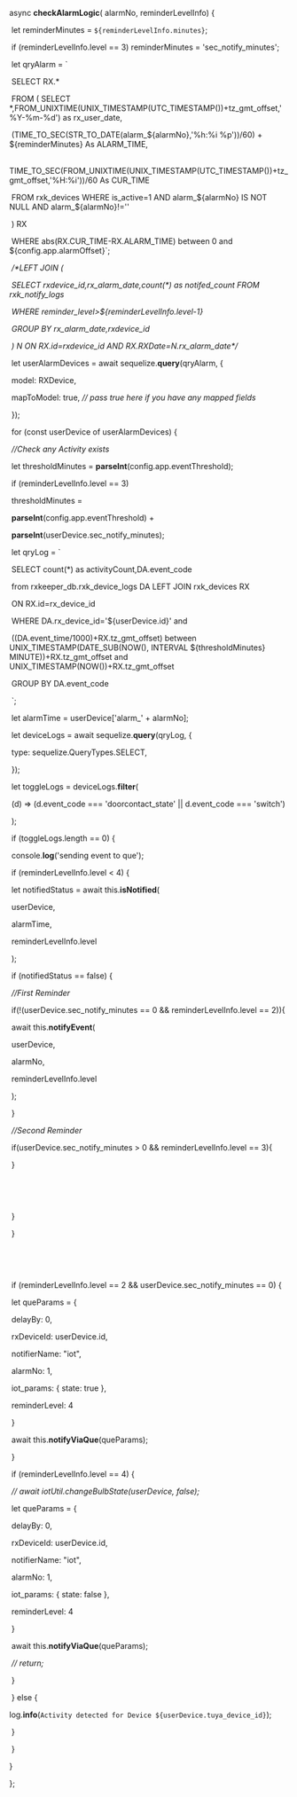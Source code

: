   async **checkAlarmLogic**( alarmNo, reminderLevelInfo) {

​    let reminderMinutes = `${reminderLevelInfo.minutes}`;

​    if (reminderLevelInfo.level == 3) reminderMinutes = 'sec_notify_minutes';



​    let qryAlarm = `

​        SELECT  RX.*

​        FROM ( SELECT *,FROM_UNIXTIME(UNIX_TIMESTAMP(UTC_TIMESTAMP())+tz_gmt_offset,'%Y-%m-%d') as rx_user_date,

​               (TIME_TO_SEC(STR_TO_DATE(alarm_${alarmNo},'%h:%i %p'))/60) + ${reminderMinutes} As ALARM_TIME,

​               TIME_TO_SEC(FROM_UNIXTIME(UNIX_TIMESTAMP(UTC_TIMESTAMP())+tz_gmt_offset,'%H:%i'))/60 As CUR_TIME

​               FROM rxk_devices WHERE is_active=1 AND alarm_${alarmNo} IS NOT NULL AND alarm_${alarmNo}!=''

​              ) RX

​        WHERE abs(RX.CUR_TIME-RX.ALARM_TIME) between 0 and ${config.app.alarmOffset}`;



​    */\*LEFT JOIN (*

​        *SELECT rxdevice_id,rx_alarm_date,count(\*) as notifed_count FROM rxk_notify_logs*

​        *WHERE reminder_level>${reminderLevelInfo.level-1}*

​        *GROUP BY rx_alarm_date,rxdevice_id*

​        *) N ON RX.id=rxdevice_id AND RX.RXDate=N.rx_alarm_date\*/*



​    let userAlarmDevices = await sequelize.**query**(qryAlarm, {

​      model: RXDevice,

​      mapToModel: true, *// pass true here if you have any mapped fields*

​    });



​    for (const userDevice of userAlarmDevices) {

​      *//Check any Activity exists*

​      let thresholdMinutes = **parseInt**(config.app.eventThreshold);

​      if (reminderLevelInfo.level == 3)

​        thresholdMinutes =

​          **parseInt**(config.app.eventThreshold) +

​          **parseInt**(userDevice.sec_notify_minutes);

​      let qryLog = `

​                SELECT  count(*) as activityCount,DA.event_code

​                from rxkeeper_db.rxk_device_logs DA LEFT JOIN rxk_devices RX

​                ON RX.id=rx_device_id

​                WHERE DA.rx_device_id='${userDevice.id}' and

​                ((DA.event_time/1000)+RX.tz_gmt_offset) between UNIX_TIMESTAMP(DATE_SUB(NOW(), INTERVAL ${thresholdMinutes} MINUTE))+RX.tz_gmt_offset and UNIX_TIMESTAMP(NOW())+RX.tz_gmt_offset

​                GROUP BY DA.event_code

​            `;



​      let alarmTime = userDevice['alarm_' + alarmNo];

​      let deviceLogs = await sequelize.**query**(qryLog, {

​        type: sequelize.QueryTypes.SELECT,

​      });



​      let toggleLogs = deviceLogs.**filter**(

​        (d) => (d.event_code === 'doorcontact_state' || d.event_code === 'switch')

​      );

​      if (toggleLogs.length == 0) {

​        console.**log**('sending event to que');



​        if (reminderLevelInfo.level < 4) {

​          let notifiedStatus = await this.**isNotified**(

​            userDevice,

​            alarmTime,

​            reminderLevelInfo.level

​          );

​          if (notifiedStatus == false) {



​            *//First Reminder*

​            if(!(userDevice.sec_notify_minutes == 0 && reminderLevelInfo.level == 2)){



​              await this.**notifyEvent**(

​                userDevice,

​                alarmNo,

​                reminderLevelInfo.level

​              );



​            }



​            *//Second Reminder*

​            if(userDevice.sec_notify_minutes > 0 && reminderLevelInfo.level == 3){



​            }





​              

​            

​          }

​        }



​     

​     

​        if (reminderLevelInfo.level == 2 && userDevice.sec_notify_minutes == 0) {

​          let queParams = {

​            delayBy: 0,

​            rxDeviceId: userDevice.id,

​            notifierName: "iot",

​            alarmNo: 1,

​            iot_params: { state: true },

​            reminderLevel: 4

​          }

​          await this.**notifyViaQue**(queParams);

​        }



​        if (reminderLevelInfo.level == 4) {

​          *// await iotUtil.changeBulbState(userDevice, false);*

​          let queParams = {

​            delayBy: 0,

​            rxDeviceId: userDevice.id,

​            notifierName: "iot",

​            alarmNo: 1,

​            iot_params: { state: false },

​            reminderLevel: 4

​          }

​          await this.**notifyViaQue**(queParams);



​          *// return;*

​        }

​      } else {

​        log.**info**(`Activity detected for Device ${userDevice.tuya_device_id}`);

​      }

​    }

  }



  };